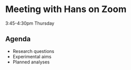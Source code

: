# Meeting with Hans on Zoom 
3:45-4:30pm Thursday
## Agenda
  * Research questions
  * Experimental aims
  * Planned analyses
